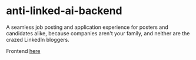 # anti-linked-ai-backend
A seamless job posting and application experience for posters and candidates alike, because companies aren't your family, and neither are the crazed LinkedIn bloggers.

Frontend <a href="[https://github.com/brandonyippp/Breadcrumbsanti-linked-ai-backend](https://github.com/brandonyippp/anti-linked-ai-frontend)">here</a>
